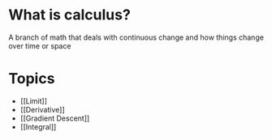 # What is calculus?
A branch of math that deals with continuous change and how things change over time or space

# Topics
- [[Limit]]
- [[Derivative]]
- [[Gradient Descent]]
- [[Integral]]